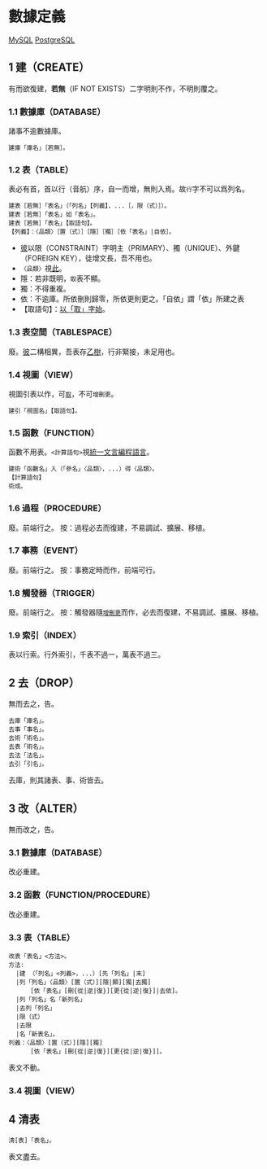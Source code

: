 # 數據定義
[MySQL](https://dev.mysql.com/doc/refman/8.0/en/sql-data-definition-statements.html)
[PostgreSQL](https://www.postgresql.org/docs/current/ddl.html)

## 1 建（CREATE）
有而欲復建，**若無**（IF NOT EXISTS）二字明則不作，不明則覆之。

### 1.1 數據庫（DATABASE）
諸事不逾數據庫。
```
建庫「庫名」［若無］。
```

### 1.2 表（TABLE）
表必有首，首以行（音航）序，自一而增，無則入焉。故`行`字不可以爲列名。

```
建表［若無］「表名」（「列名」【列義】，...［，限（式）］）。
建表［若無］「表名」如「表名」。
建表［若無］「表名」【取語句】。
【列義】：〈品類〉［置（式）］［隱］［獨］［依「表名」|自依］。
```

- [彼](https://dev.mysql.com/doc/refman/8.0/en/create-table.html)以限（CONSTRAINT）字明主（PRIMARY）、獨（UNIQUE）、外鍵（FOREIGN KEY），徒增文長，吾不用也。
- `〈品類〉`視[此](../guide.md)。
- 隱：若非既明，`取`表不顯。
- 獨：不得重複。
- 依：不逾庫。所依刪則歸零，所依更則更之。「自依」謂「依」所建之表
- 【取語句】：[以「取」字始](./dml.md)。

### 1.3 表空間（TABLESPACE）
廢。[彼](https://dev.mysql.com/doc/refman/8.0/en/create-tablespace.html)二構相異，吾表存[乙樹](https://en.wikipedia.org/wiki/B-tree)，行非緊接，未足用也。

### 1.4 視圖（VIEW）
視圖引表以作，可[`取`](./dml.md)，不可`增刪更`。
```
建引「視圖名」【取語句】。
```

### 1.5 函數（FUNCTION）
函數不用表。`<計算語句>`視[統一文言編程語言](../README.md)。
```
建術「函數名」入（「參名」〈品類〉，...）得〈品類〉。
【計算語句】
術成。
```

### 1.6 過程（PROCEDURE）
廢。前端行之。
按：過程必去而復建，不易調試、擴展、移植。

### 1.7 事務（EVENT）
廢。前端行之。
按：事務定時而作，前端可行。

### 1.8 觸發器（TRIGGER）
廢。前端行之。
按：觸發器隨[`增刪更`](./dml.md)而作，必去而復建，不易調試、擴展、移植。

### 1.9 索引（INDEX）
表以行索。行外索引，千表不過一，萬表不過三。

## 2 去（DROP）

無而去之，告。

```
去庫「庫名」。
去事「事名」。
去術「術名」。
去表「術名」。
去法「法名」。
去引「引名」。
```

去庫，則其諸表、事、術皆去。

## 3 改（ALTER）

無而改之，告。

### 3.1 數據庫（DATABASE）

改必重建。

### 3.2 函數（FUNCTION/PROCEDURE）

改必重建。

### 3.3 表（TABLE）

```
改表「表名」<方法>。
方法:
  |建 （「列名」<列義>，...）[先「列名」|末]
  |列「列名」〈品類〉[置（式）][隱|顯][獨|去獨]
      [依「表名」[刪{從|逆|復}][更{從|逆|復}]|去依]。
  |列「列名」名「新列名」
  |去列「列名」
  |限（式）
  |去限
  |名「新表名」。
列義：〈品類〉[置（式）][隱][獨]
      [依「表名」[刪{從|逆|復}][更{從|逆|復}]]。
```

表文不動。

### 3.4 視圖（VIEW）

## 4 清表

```
清[表]「表名」。
```

表文盡去。

